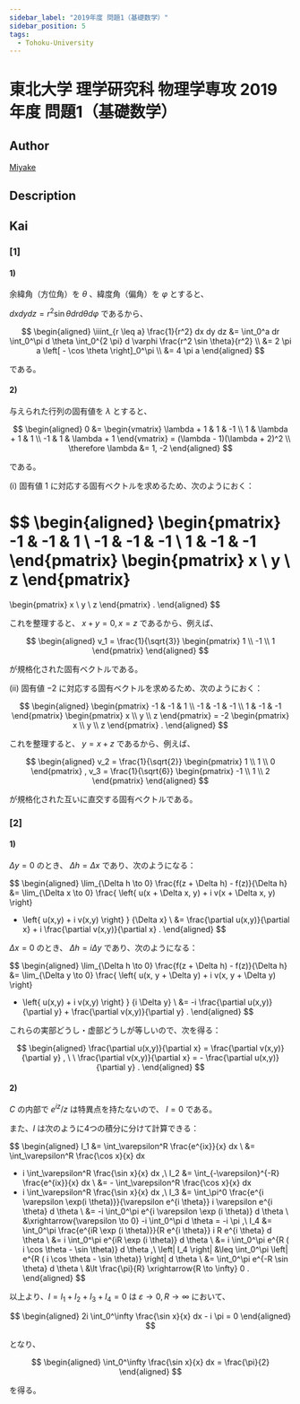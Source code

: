 ```yaml
---
sidebar_label: "2019年度 問題1（基礎数学）"
sidebar_position: 5
tags:
  - Tohoku-University
---
```

# 東北大学 理学研究科 物理学専攻 2019年度 問題1（基礎数学）

## **Author**
[Miyake](https://miyake.github.io/exams/index.html)

## **Description**

## **Kai**
### \[1\]
#### 1)
余緯角（方位角）を $\theta$ 、緯度角（偏角）を $\varphi$ とすると、

$dx dy dz = r^2 \sin \theta dr d \theta d \varphi$ であるから、

$$
\begin{aligned}
\iiint_{r \leq a} \frac{1}{r^2} dx dy dz
&= \int_0^a dr \int_0^\pi d \theta \int_0^{2 \pi} d \varphi
\frac{r^2 \sin \theta}{r^2}
\\
&= 2 \pi a \left[ - \cos \theta \right]_0^\pi
\\
&= 4 \pi a
\end{aligned}
$$

である。

#### 2)
与えられた行列の固有値を $\lambda$ とすると、

$$
\begin{aligned}
0
&= \begin{vmatrix}
\lambda + 1 & 1 & -1 \\
1 & \lambda + 1 & 1 \\
-1 & 1 & \lambda + 1
\end{vmatrix}
= (\lambda - 1)(\lambda + 2)^2
\\
\therefore \lambda &= 1, -2
\end{aligned}
$$

である。

(i) 固有値 $1$ に対応する固有ベクトルを求めるため、次のようにおく：

$$
\begin{aligned}
\begin{pmatrix}
-1 & -1 &  1 \\ -1 & -1 & -1 \\ 1 & -1 & -1
\end{pmatrix}
\begin{pmatrix} x \\ y \\ z \end{pmatrix}
=
\begin{pmatrix} x \\ y \\ z \end{pmatrix}
.
\end{aligned}
$$

これを整理すると、 $x+y=0, x=z$ であるから、例えば、

$$
\begin{aligned}
v_1 = \frac{1}{\sqrt{3}} \begin{pmatrix} 1 \\ -1 \\ 1 \end{pmatrix}
\end{aligned}
$$

が規格化された固有ベクトルである。

(ii) 固有値 $-2$ に対応する固有ベクトルを求めるため、次のようにおく：

$$
\begin{aligned}
\begin{pmatrix}
-1 & -1 &  1 \\ -1 & -1 & -1 \\ 1 & -1 & -1
\end{pmatrix}
\begin{pmatrix} x \\ y \\ z \end{pmatrix}
= -2
\begin{pmatrix} x \\ y \\ z \end{pmatrix}
.
\end{aligned}
$$

これを整理すると、 $y=x+z$ であるから、例えば、

$$
\begin{aligned}
v_2 = \frac{1}{\sqrt{2}} \begin{pmatrix} 1 \\ 1 \\ 0 \end{pmatrix}
,
v_3 = \frac{1}{\sqrt{6}} \begin{pmatrix} -1 \\ 1 \\ 2 \end{pmatrix}
\end{aligned}
$$

が規格化された互いに直交する固有ベクトルである。

### \[2\]
#### 1)
$\Delta y = 0$ のとき、 $\Delta h = \Delta x$ であり、次のようになる：

$$
\begin{aligned}
\lim_{\Delta h \to 0} \frac{f(z + \Delta h) - f(z)}{\Delta h}
&=
\lim_{\Delta x \to 0}
\frac{ \left\{ u(x + \Delta x, y) + i v(x + \Delta x, y) \right\}
- \left\{ u(x,y) + i v(x,y) \right\} }
{\Delta x}
\\
&= \frac{\partial u(x,y)}{\partial x} + i \frac{\partial v(x,y)}{\partial x}
.
\end{aligned}
$$

$\Delta x = 0$ のとき、 $\Delta h = i \Delta y$ であり、次のようになる：

$$
\begin{aligned}
\lim_{\Delta h \to 0} \frac{f(z + \Delta h) - f(z)}{\Delta h}
&=
\lim_{\Delta y \to 0}
\frac{ \left\{ u(x, y + \Delta y) + i v(x, y + \Delta y) \right\}
- \left\{ u(x,y) + i v(x,y) \right\} }
{i \Delta y}
\\
&= -i \frac{\partial u(x,y)}{\partial y} + \frac{\partial v(x,y)}{\partial y}
.
\end{aligned}
$$

これらの実部どうし・虚部どうしが等しいので、次を得る：

$$
\begin{aligned}
\frac{\partial u(x,y)}{\partial x} = \frac{\partial v(x,y)}{\partial y}
, \ \ 
\frac{\partial v(x,y)}{\partial x} = - \frac{\partial u(x,y)}{\partial y}
.
\end{aligned}
$$

#### 2)
$C$ の内部で $e^{iz}/z$ は特異点を持たないので、 $I=0$ である。

また、$I$ は次のように4つの積分に分けて計算できる：

$$
\begin{aligned}
I_1
&= \int_\varepsilon^R \frac{e^{ix}}{x} dx
\\
&= \int_\varepsilon^R \frac{\cos x}{x} dx
+ i \int_\varepsilon^R \frac{\sin x}{x} dx
,\\
I_2
&= \int_{-\varepsilon}^{-R} \frac{e^{ix}}{x} dx
\\
&= - \int_\varepsilon^R \frac{\cos x}{x} dx
+ i \int_\varepsilon^R \frac{\sin x}{x} dx
,\\
I_3
&= \int_\pi^0
\frac{e^{i \varepsilon \exp(i \theta)}}{\varepsilon e^{i \theta}}
i \varepsilon e^{i \theta} d \theta
\\
&= -i \int_0^\pi e^{i \varepsilon \exp (i \theta)} d \theta
\\
&\xrightarrow{\varepsilon \to 0}
-i \int_0^\pi d \theta
= -i \pi
,\\
I_4
&= \int_0^\pi
\frac{e^{iR \exp (i \theta)}}{R e^{i \theta}} i R e^{i \theta} d \theta
\\
&= i \int_0^\pi e^{iR \exp (i \theta)} d \theta
\\
&= i \int_0^\pi e^{R ( i \cos \theta - \sin \theta)} d \theta
,\\
\left| I_4 \right|
&\leq \int_0^\pi \left| e^{R ( i \cos \theta - \sin \theta)} \right| d \theta
\\
&= \int_0^\pi e^{-R \sin \theta} d \theta
\\
&\lt \frac{\pi}{R}
\xrightarrow{R \to \infty} 0
.
\end{aligned}
$$

以上より、$I=I_1+I_2+I_3+I_4=0$ は $\varepsilon \to 0, R \to \infty$ において、

$$
\begin{aligned}
2i \int_0^\infty \frac{\sin x}{x} dx - i \pi = 0
\end{aligned}
$$

となり、

$$
\begin{aligned}
\int_0^\infty \frac{\sin x}{x} dx = \frac{\pi}{2}
\end{aligned}
$$

を得る。